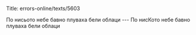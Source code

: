 Title: errors-online/texts/5603

По нисьото небе бавно плуваха бели облаци --- По нисКото небе бавно плуваха бели облаци
